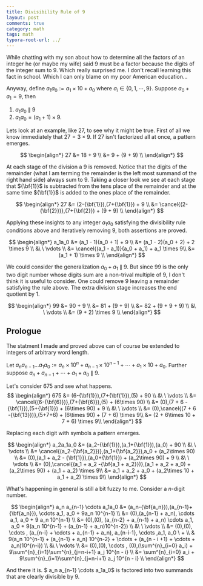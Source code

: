 ```yaml
---
title: Divisibility Rule of 9
layout: post
comments: true
category: math
tags: math
typora-root-url: ../
---
```


While chatting with my son about how to determine all the factors of an integer he (or maybe my wife) said 9 must be a factor because the digits of the integer sum to 9. Which really surprised me. I don't recall learning this fact in school. Which I can only blame on my poor American education...

Anyway, define $a_1a_0 := a_1 \times 10 + a_0$ where $a_i \in \{0,1, \cdots, 9 \}$. Suppose $a_0 + a_1 = 9$, then

1. $a_1a_0 \ \| \ 9$
2. $a_1a_0 = (a_1 + 1) \times 9$.

<!--more-->

Lets look at an example, like $27$, to see why it might be true. First of all we know immediately that $27 = 3 \times 9$. If $27$ isn't factorized all at once, a pattern emerges. 

$$
\begin{align*}
  27 &= 18 + 9 \\
     &= 9  + (9 + 9) \\
\end{align*}
$$

At each stage of the division a $9$ is removed. Notice that the digits of the remainder (what I am terming the remainder is the left most summand of the right hand side) always sum to $9$. Taking a closer look we see at each stage that ${\bf{1}}$ is subtracted from the tens place of the remainder and at the same time ${\bf{1}}$ is added to the ones place of the remainder.

$$
\begin{align*}
  27 &= (2-{\bf{1}}),(7+{\bf{1}}) + 9 \\
     &= \cancel{(2-{\bf{2}})},(7+{\bf{2}})  + (9 + 9) \\
\end{align*}
$$

Applying these insights to any integer $a_1a_0$ satisfying the divisibility rule conditions above and iteratively removing $9$, both assertions are proved. 

$$
\begin{align*}
  a_1a_0 &= (a_1 - 1)(a_0 + 1) + 9 \\
         &= (a_1 - 2)(a_0 + 2) + 2 \times 9 \\
         &\ \  \vdots \\
         &= \cancel{(a_1 - a_1)}(a_0 + a_1) + a_1 \times 9\\
         &= (a_1 + 1) \times 9 \\
\end{align*}
$$

We could consider the generalization $a_0 + a_1 \ \| \ 9$. But since $99$ is the only two digit number whose digits sum are a non-trival multiple of $9$, I don't think it is useful to consider. One could remove $9$ leaving a remainder satisfying the rule above. The extra division stage increases the end quotient by $1$.

$$
\begin{align*}
  99 &= 90 + 9 \\
     &= 81  + (9 + 9) \\
     &= 82  + (9 + 9 + 9) \\
     &\ \  \vdots \\
     &= (9 + 2) \times 9 \\
\end{align*}
$$

## Prologue

The statment I made and proved above can of course be extended to integers of arbitrary word length.

Let $a_{n}a_{n-1} \ldots a_1a_0 := a_n \times 10^n + a_{n-1} \times 10^{n-1} + \cdots + a_1 \times 10 + a_0$. Further suppose $a_n + a_{n-1} + \cdots + a_1 + a_0 \ \| \ 9$. 


Let's consider $675$ and see what happens.
$$
\begin{align*}
  675 &= (6-{\bf{1}}),(7+{\bf{1}}),(5) + 90 \\
      &\ \  \vdots \\
      &= \cancel{(6-{\bf{6}})},(7+{\bf{6}}),(5) + (6\times 90) \\
      &= (0),(7 + 6 - {\bf{1}}),(5+{\bf{1}}) + (6\times 90) + 9 \\
      &\ \  \vdots \\
      &= (0),\cancel{(7 + 6 -{\bf{13}})},(5+7+6) + (6\times 90) + (7 + 6) \times 9\\
      &= (2 + 6\times 10 + 7 + 6) \times 9\\
\end{align*}
$$

Replacing each digit with symbols a pattern emerges.

$$
\begin{align*}
  a_2a_1a_0 &= (a_2-{\bf{1}}),(a_1+{\bf{1}}),(a_0) + 90 \\
      &\ \  \vdots \\
      &= \cancel{(a_2-{\bf{a_2}})},(a_1+{\bf{a_2}}),a_0 + (a_2\times 90) \\
      &= (0),(a_1 + a_2 - {\bf{1}}),(a_0+{\bf{1}}) + (a_2\times 90) + 9 \\
      &\ \  \vdots \\
      &= (0),\cancel{(a_1 + a_2 -{\bf{a_1 + a_2}})},(a_1 + a_2 + a_0) + (a_2\times 90) + (a_1 + a_2) \times 9\\
      &= a_1 + a_2 + a_0 + (a_2\times 10 + a_1 + a_2) \times 9\\
\end{align*}
$$

What's happening in general is still a bit fuzzy to me. Consider a $n$-digit number.

$$
\begin{align*}
  a_n a_{n-1} \cdots a_1a_0 &= (a_n-{\bf{a_n}}),(a_{n-1}+{\bf{a_n}}), \cdots a_1, a_0 + 9a_n 10^{n-1} \\
      &= (0),(a_{n-1} + a_n), \cdots a_1, a_0 + 9 a_n 10^{n-1} \\
      &= (0),(0), (a_{n-2} + a_{n-1} + a_n) \cdots a_1, a_0 + 9(a_n 10^{n-1} + (a_{n-1} + a_n)10^{n-2}) \\
      &\ \  \vdots \\
      &= (0),(0), \cdots , (a_{n-i} + \cdots + a_{n-1} + a_n), a_{n-i-1}, \cdots ,a_1, a_0  \ + \\
      & 9(a_n 10^{n-1} + (a_{n-1} + a_n) 10^{n-2} + \cdots + (a_{n - i +1} + \cdots + a_n)10^{n-i}) \\
      &\ \  \vdots \\
      &= (0),(0), \cdots , (0),(\sum^{n}_{i=0} a_i) + 9\sum^{n}_{i=1}\sum^{n}_{j=n-i+1} a_j 10^{n - i} \\
      &= \sum^{n}_{i=0} a_i + 9\sum^{n}_{i=1}\sum^{n}_{j=n-i+1} a_j 10^{n - i} \\
\end{align*}
$$

And there it is. $ a_n a_{n-1} \cdots a_1a_0$ is factored into two summands that are clearly divisible by $9$.
